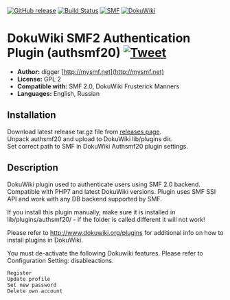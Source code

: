 [![GitHub release](https://img.shields.io/github/release/realdigger/DokuWiki-SMF2-Authentication-Plugin.svg)]()
[![Build Status](https://travis-ci.org/realdigger/DokuWiki-SMF2-Authentication-Plugin.svg?branch=master)](https://travis-ci.org/realdigger/DokuWiki-SMF2-Authentication-Plugin)
[![SMF](https://img.shields.io/badge/SMF-2.0-blue.svg?style==flat)](https://simplemachines.org)
[![DokuWiki](https://img.shields.io/badge/DokuWiki-Frusterick%20Manners-blue.svg?style==flat)](https://www.dokuwiki.org)

# DokuWiki SMF2 Authentication Plugin (authsmf20) [![Tweet](https://img.shields.io/twitter/url/http/shields.io.svg?style=social)](https://twitter.com/intent/tweet?text=DokuWiki%20SMF2%20Authentication%20Plugin&url=https://github.com/realdigger/DokuWiki-SMF2-Authentication-Plugin&hashtags=smf,dokuwiki,)

* **Author:** digger [http://mysmf.net](http://mysmf.net)
* **License:** GPL 2
* **Compatible with:** SMF 2.0, DokuWiki Frusterick Manners
* **Languages:** English, Russian

## Installation  
Download latest release tar.gz file from [releases page](https://github.com/realdigger/DokuWiki-SMF2-Authentication-Plugin/releases).  
Unpack authsmf20 and upload to DokuWiki lib/plugins dir.  
Set correct path to SMF in DokuWiki Authsmf20 plugin settings.

## Description
DokuWiki plugin used to authenticate users using SMF 2.0 backend.
Compatible with PHP7 and latest DokuWiki versions. Plugin uses SMF SSI API and work with any DB backend supported by SMF.

If you install this plugin manually, make sure it is installed in
lib/plugins/authsmf20/ - if the folder is called different it
will not work!

Please refer to http://www.dokuwiki.org/plugins for additional info
on how to install plugins in DokuWiki.


 You must de-activate the following Dokuwiki features. Please refer to Configuration Setting: disableactions.

    Register
    Update profile
    Set new password
    Delete own account
